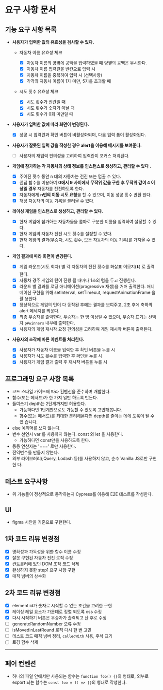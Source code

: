 # 요구 사항 문서

## 기능 요구 사항 목록

- **사용자가 입력한 값의 유효성을 검사할 수 있다.**

  - 자동차 이름 유효성 체크

    - [x] 자동차 이름의 양옆에 공백을 입력하였을 때 양옆의 공백은 무시한다.
    - [x] 자동차 이름 입력란을 빈칸으로 입력 시
    - [x] 자동차 이름을 중복하여 입력 시 (선택사항)
    - [x] 각각의 자동차 이름이 1자 미만, 5자를 초과할 때

  - 시도 횟수 유효성 체크
    - [x] 시도 횟수가 빈칸일 때
    - [x] 시도 횟수가 숫자가 아닐 때
    - [x] 시도 횟수가 0회 미만일 때

- **사용자가 입력한 값에 따라 화면이 변경된다.**

  - [x] 성공 시 입력란과 확인 버튼이 비활성화되며, 다음 입력 폼이 활성화된다.

- **사용자가 잘못된 입력 값을 작성한 경우 alert을 이용해 메시지를 보여준다.**

  - [ ] 사용자의 재입력 편의성을 고려하여 입력란이 포커스 처리된다.

- **게임에 참가하는 각 자동차의 상태 정보를 인스턴스로 생성하고, 관리할 수 있다
  .**

  - [x] 주어진 횟수 동안 n 대의 자동차는 전진 또는 멈출 수 있다.
  - [x] 랜덤 함수를 이용하여 **0에서 9 사이에서 무작위 값을 구한 후 무작위 값이
        4 이상일 경우** 자동차를 전진하도록 한다.
  - [x] 자동차에게 **n번의 이동 시도 요청**을 할 수 있으며, 이동 성공 횟수 반환
        한다.
  - [x] 해당 자동차의 이동 기록을 불러올 수 있다.

- **레이싱 게임을 인스턴스로 생성하고, 관리할 수 있다.**

  - [x] 현재 게임에 참가하는 자동차들을 콤마로 구분한 이름을 입력하여 설정할 수
        있다.
  - [x] 현재 게임의 자동차 전진 시도 횟수를 설정할 수 있다.
  - [x] 현재 게임의 결과(우승자, 시도 횟수, 모든 자동차의 이동 기록)를 가져올 수
        있다.

- **게임 결과에 따라 화면이 변경된다.**

  - [x] 게임 라운드(시도 회차) 별 각 자동차의 전진 횟수를 화살표 이모지(️️️⬇️️)
        로 출력한다.
  - [x] 자동차 경주 게임의 턴이 진행 될 때마다 1초의 텀을 두고 진행한다.
  - [x] 라운드 별 결과를 로딩 애니메이션(progressive 재생)을 거쳐 출력한다. 애니
        메이션 구현을 위해 setInterval, setTimeout, requestAnimationFrame 을 활
        용한다.
  - [x] 정상적으로 게임의 턴이 다 동작된 후에는 결과를 보여주고, 2초 후에 축하의
        alert 메세지를 띄운다.
  - [x] 최종 우승자를 출력한다. 우승자는 한 명 이상일 수 있으며, 우승자 표기는
        선택자 `p#winners` 내부에 출력한다.
  - [x] 사용자의 게임 재시작 요청 편의성을 고려하여 게임 재시작 버튼이 출력된다.

- **사용자의 조작에 따른 이벤트를 처리한다.**
  - [x] 사용자가 자동차 이름을 입력한 후 확인 버튼을 누를 시
  - [x] 사용자가 시도 횟수를 입력한 후 확인을 누를 시
  - [x] 사용자가 게임 결과 출력 후 재시작 버튼을 누를 시

## 프로그래밍 요구 사항 목록

- 코드 스타일 가이드에 따라 컨벤션을 준수하며 개발한다.
- 함수(또는 메서드)가 한 가지 일만 하도록 만든다.
- 들여쓰기 depth는 2단계까지만 허용한다.
  - 가능하다면 1단계만으로도 가능할 수 있도록 고민해봅니다.
  - 함수(또는 메서드)를 최대한 분리해본다면 depth를 줄이는 데에 도움이 될 수 있
    습니다.
- else 예약어를 쓰지 않는다.
- 변수 선언시 var 를 사용하지 않는다. const 와 let 을 사용한다.
  - 가능하다면 const만을 사용하도록 한다.
- 동등 연산자는 '===' 로만 사용한다.
- 전역변수를 만들지 않는다.
- 외부 라이브러리(jQuery, Lodash 등)를 사용하지 않고, 순수 Vanilla JS로만 구현한
  다.

## 테스트 요구사항

- 위 기능들이 정상적으로 동작하는지 Cypress를 이용해 E2E 테스트를 작성한다.

## UI

- figma 시안을 기준으로 구현한다.

## 1차 코드 리뷰 변경점

- [x] 명확성과 가독성을 위한 함수 이름 수정
- [x] 잘못 구현된 자동차 전진 로직 수정
- [x] 컨트롤러에 있던 DOM 조작 코드 삭제
- [x] 완성하지 못한 step1 요구 사항 구현
- [x] 매직 넘버의 상수화

## 2차 코드 리뷰 변경점

- [x] element id가 숫자로 시작할 수 없는 조건을 고려한 구현
- [x] 레이싱 레일 요소가 가운데로 정렬 되도록 css 수정
- [x] 다시 시작하기 버튼은 우승자가 출력되고 난 후로 수정
- [ ] generateRandomNumber 오류 수정
- [ ] isMovedInLastRound 로직 다시 한 번 고민
- [ ] 테스트 코드 매직 넘버 정리, `calledWith` 사용, 주석 표기
- [ ] 로깅 함수 삭제

---

## 페어 컨벤션

- 하나의 파일 안에서만 사용되는 함수는 `function foo() {}`의 형태로, 외부로
  export 되는 함수는 `const foo = () => {}`의 형태로 작성한다.
